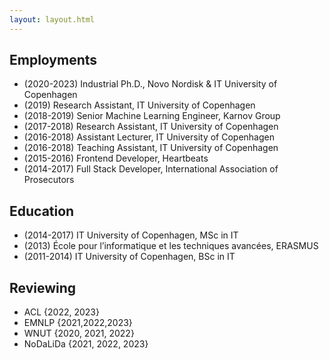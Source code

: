 ```yaml
---
layout: layout.html
---
```


## Employments
- (2020-2023) Industrial Ph.D., Novo Nordisk & IT University of Copenhagen
- (2019) Research Assistant, IT University of Copenhagen
- (2018-2019) Senior Machine Learning Engineer, Karnov Group
- (2017-2018) Research Assistant, IT University of Copenhagen
- (2016-2018) Assistant Lecturer, IT University of Copenhagen
- (2016-2018) Teaching Assistant, IT University of Copenhagen
- (2015-2016) Frontend Developer, Heartbeats
- (2014-2017) Full Stack Developer, International Association of Prosecutors

## Education
- (2014-2017) IT University of Copenhagen, MSc in IT
- (2013) École pour l’informatique et les techniques avancées, ERASMUS
- (2011-2014) IT University of Copenhagen, BSc in IT


## Reviewing
- ACL {2022, 2023}
- EMNLP {2021,2022,2023}
- WNUT {2020, 2021, 2022}
- NoDaLiDa {2021, 2022, 2023}